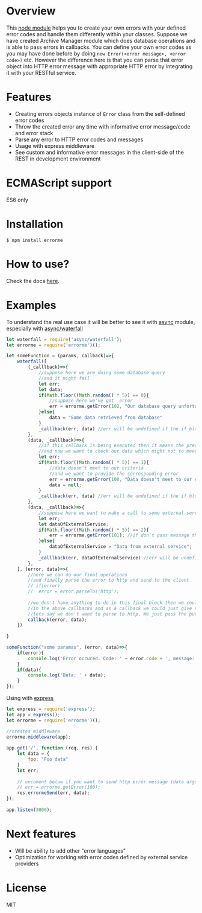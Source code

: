 # Overview
This [node module](https://www.npmjs.com/package/errorme) helps you to  create your own errors with your defined error codes and handle them differently within your classes. Suppose we have created Archive Manager module which does database operations and is able to pass errors in callbacks. You can define your own error codes as you may have done before by doing `new Error(<error message>, <error code>)` etc.  However the difference here is that you can parse that error object into HTTP error message with appropriate HTTP error by integrating it with your RESTful service.

# Features
* Creating errors objects instance of `Error` class from the self-defined error codes
* Throw the created error any time with informative error message/code and error stack
* Parse any error to HTTP error codes and messages
* Usage with express middleware 
* See custom and informative error messages in the client-side of the REST in development environment

# ECMAScript support
ES6 only

# Installation
`$ npm install errorme`

# How to use?
Check the docs [here](https://kmanaseryan.github.io/).

# Examples
To understand the real use case it will be better to see it with [async](https://www.npmjs.com/package/async) module, especially with [async/waterfall](http://caolan.github.io/async/docs.html#waterfall)

```javascript
let waterfall = require('async/waterfall');
let errorme = require('errorme')();

let someFunction = (params, callback)=>{
	waterfall([
		(_calllback)=>{
			//suppose here we are doing some database query
			//and it might fail
			let err;
			let data;
			if(Math.floor((Math.random() * 5)) == 0){
				//suppose here we've got  error
				err = errorme.getError(102, "Our database query unfortunately failed")
			}else{
				data = "Some data retrieved from database"
			} 
			_calllback(err, data) //err will be undefined if the if block is not executed
		},
		(data, _calllback)=>{
			//if this callback is being executed then it means the previous is not failed
			//and now we want to check our data which might not to meet to our criteria 
			let err;
			if(Math.floor((Math.random() * 5)) == 1){
				//data doesn't meet to our criteria
				//and we want to provide the corresponding error
				err = errorme.getError(100, "Data doesn't meet to our criteria")
				data = null;
			} 
			_calllback(err, data) //err will be undefined if the if block is not executed
		},
		(data, _calllback)=>{
			//soppose here we want to make a call to some external service which also can be failed
			let err;
			let dataOfExternalService;
			if(Math.floor((Math.random() * 5)) == 2){
				err = errorme.getError(101); //if don't pass message then the error message will be the default error message
			}else{
				dataOfExternalService = "Data from external service";
			} 
			_calllback(err, dataOfExternalService) //err will be undefined if the if block is not executed
		},
	], (error, data)=>{
		//here we can do our final operations 
		//and finally parse the error to http and send to the client
		// if(error)
		// 	error = error.parseTo('http');
		
		//we don't have anything to do in this final block then we could parse the error into http
		//in the above callbacks and as a callback we could just give the top most callback
		//lets say we don't want to parse to http. We just pass the pure error to the callback
		callback(error, data);		
	})
	
}

someFunction("some paramas", (error, data)=>{
	if(error){
		console.log('Error occured. Code: ' + error.code + ', message: ' + error.message);
	}
	if(data){
		console.log('Data: ' + data);
	}
});
```  
Using with [express](https://www.npmjs.com/package/express)

```javascript
let express = require('express');
let app = express();
let errorme = require('errorme')();

//creates middleware
errorme.middleware(app);
 
app.get('/', function (req, res) {
	let data = {
		foo: "Foo data"
	}
	let err;
	
	// uncoment below if you want to send http error message (data argument will be ignored)
	// err = errorme.getError(100);
	res.errormeSend(err, data);
});
 
app.listen(3000);
```

# Next features
* Will be ability to add other "error languages"
* Optimization for working with error codes defined by external service providers
    
# License
MIT        






















